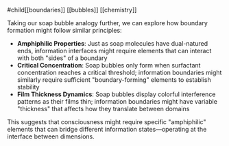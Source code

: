 #child[[boundaries]] [[bubbles]] [[chemistry]]

Taking our soap bubble analogy further, we can explore how boundary formation might follow similar principles:

- **Amphiphilic Properties**: Just as soap molecules have dual-natured ends, information interfaces might require elements that can interact with both "sides" of a boundary
- **Critical Concentration**: Soap bubbles only form when surfactant concentration reaches a critical threshold; information boundaries might similarly require sufficient "boundary-forming" elements to establish stability
- **Film Thickness Dynamics**: Soap bubbles display colorful interference patterns as their films thin; information boundaries might have variable "thickness" that affects how they translate between domains

This suggests that consciousness might require specific "amphiphilic" elements that can bridge different information states—operating at the interface between dimensions.